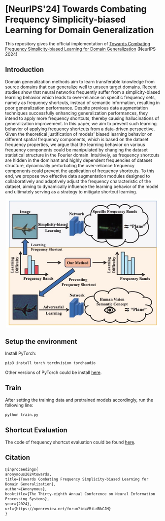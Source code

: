 # [NeurIPS'24] Towards Combating Frequency Simplicity-biased Learning for Domain Generalization

<!-- [![paper](https://img.shields.io/badge/arXiv-Paper-42FF33)](https://arxiv.org/abs/2403.02782) 
[![Project Page](https://img.shields.io/badge/Project-Page-blue)](https://bimsarapathiraja.github.io/mccl-project-page/)   -->

This repository gives the official implementation of [Towards Combating Frequency Simplicity-biased Learning for Domain Generalization](https://neurips.cc/virtual/2024/poster/94907) (NeurIPS 2024)

## Introduction
Domain generalization methods aim to learn transferable knowledge from source domains that can generalize well to unseen target domains. Recent studies show that neural networks frequently suffer from a simplicity-biased learning behavior which leads to over-reliance on specific frequency sets, namely as frequency shortcuts, instead of semantic information, resulting in poor generalization performance. Despite previous data augmentation techniques successfully enhancing generalization performances, they intend to apply more frequency shortcuts, thereby causing hallucinations of generalization improvement. In this paper, we aim to prevent such learning behavior of applying frequency shortcuts from a data-driven perspective. Given the theoretical justification of models' biased learning behavior on different spatial frequency components, which is based on the dataset frequency properties, we argue that the learning behavior on various frequency components could be manipulated by changing the dataset statistical structure in the Fourier domain. Intuitively, as frequency shortcuts are hidden in the dominant and highly dependent frequencies of dataset structure, dynamically perturbating the over-reliance frequency components could prevent the application of frequency shortcuts. To this end, we propose two effective data augmentation modules designed to collaboratively and adaptively adjust the frequency characteristic of the dataset, aiming to dynamically influence the learning behavior of the model and ultimately serving as a strategy to mitigate shortcut learning.

<p align="center"><img src="af_teaser.jpg" width="500"></p>

## Setup the environment
Install PyTorch:
```bash
pip3 install torch torchvision torchaudio
```
Other versions of PyTorch could be install [here](https://pytorch.org/get-started/locally/).

## Train
After setting the training data and pretrained models accordingly, run the following line:
```bash
python train.py
```

## Shortcut Evaluation
The code of frequency shortcut evaluation could be found [here](https://github.com/nis-research/nn-frequency-shortcuts).

## Citation

```
@inproceedings{
anonymous2024towards,
title={Towards Combating Frequency Simplicity-biased Learning for Domain Generalization},
author={Anonymous},
booktitle={The Thirty-eighth Annual Conference on Neural Information Processing Systems},
year={2024},
url={https://openreview.net/forum?id=VMiLdBkCJM}
}
```
